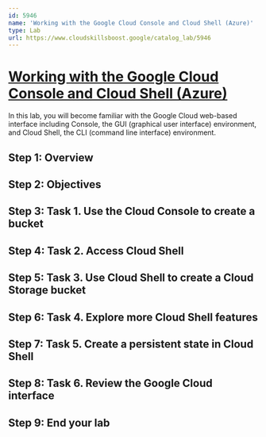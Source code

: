 ```yaml
---
id: 5946
name: 'Working with the Google Cloud Console and Cloud Shell (Azure)'
type: Lab
url: https://www.cloudskillsboost.google/catalog_lab/5946
---
```


# [Working with the Google Cloud Console and Cloud Shell (Azure)](https://www.cloudskillsboost.google/catalog_lab/5946)

In this lab, you will become familiar with the Google Cloud web-based interface including Console, the  GUI (graphical user interface) environment, and Cloud Shell, the CLI (command line interface) environment.

## Step 1: Overview

## Step 2: Objectives

## Step 3: Task 1. Use the Cloud Console to create a bucket

## Step 4: Task 2. Access Cloud Shell

## Step 5: Task 3. Use Cloud Shell to create a Cloud Storage bucket

## Step 6: Task 4. Explore more Cloud Shell features

## Step 7: Task 5. Create a persistent state in Cloud Shell

## Step 8: Task 6. Review the Google Cloud interface

## Step 9: End your lab
